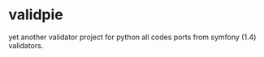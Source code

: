 validpie
========

yet another validator project for python all codes ports from symfony (1.4) validators.
